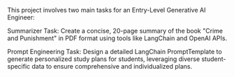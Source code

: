 This project involves two main tasks for an Entry-Level Generative AI Engineer:

Summarizer Task: Create a concise, 20-page summary of the book "Crime and Punishment" in PDF format using tools like LangChain and OpenAI APIs.

Prompt Engineering Task: Design a detailed LangChain PromptTemplate to generate personalized study plans for students, leveraging diverse student-specific data to ensure comprehensive and individualized plans.
